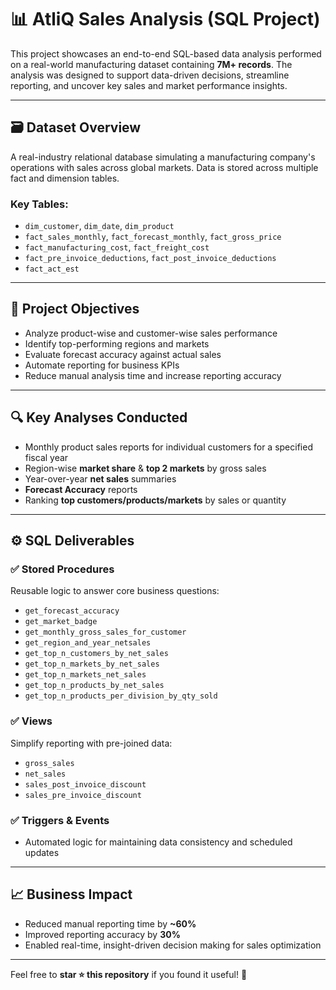 # 📊 AtliQ Sales Analysis (SQL Project)

This project showcases an end-to-end SQL-based data analysis performed on a real-world manufacturing dataset containing **7M+ records**. The analysis was designed to support data-driven decisions, streamline reporting, and uncover key sales and market performance insights.

---

## 🗃️ Dataset Overview

A real-industry relational database simulating a manufacturing company's operations with sales across global markets. Data is stored across multiple fact and dimension tables.

### Key Tables:
- `dim_customer`, `dim_date`, `dim_product`
- `fact_sales_monthly`, `fact_forecast_monthly`, `fact_gross_price`
- `fact_manufacturing_cost`, `fact_freight_cost`
- `fact_pre_invoice_deductions`, `fact_post_invoice_deductions`
- `fact_act_est`

---

## 🎯 Project Objectives

- Analyze product-wise and customer-wise sales performance
- Identify top-performing regions and markets
- Evaluate forecast accuracy against actual sales
- Automate reporting for business KPIs
- Reduce manual analysis time and increase reporting accuracy

---

## 🔍 Key Analyses Conducted

- Monthly product sales reports for individual customers for a specified fiscal year
- Region-wise **market share** & **top 2 markets** by gross sales
- Year-over-year **net sales** summaries
- **Forecast Accuracy** reports
- Ranking **top customers/products/markets** by sales or quantity

---

## ⚙️ SQL Deliverables

### ✅ Stored Procedures
Reusable logic to answer core business questions:
- `get_forecast_accuracy`
- `get_market_badge`
- `get_monthly_gross_sales_for_customer`
- `get_region_and_year_netsales`
- `get_top_n_customers_by_net_sales`
- `get_top_n_markets_by_net_sales`
- `get_top_n_markets_net_sales`
- `get_top_n_products_by_net_sales`
- `get_top_n_products_per_division_by_qty_sold`

### ✅ Views 
Simplify reporting with pre-joined data:
- `gross_sales`
- `net_sales`
- `sales_post_invoice_discount`
- `sales_pre_invoice_discount`

### ✅ Triggers & Events
- Automated logic for maintaining data consistency and scheduled updates

---

## 📈 Business Impact

- Reduced manual reporting time by **~60%**
- Improved reporting accuracy by **30%**
- Enabled real-time, insight-driven decision making for sales optimization

---
Feel free to **star ⭐ this repository** if you found it useful! 🚀
